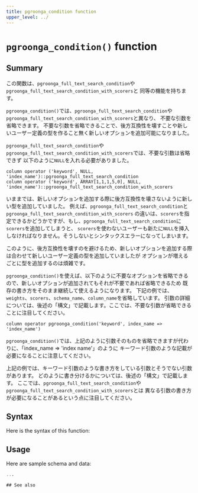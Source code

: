 ```yaml
---
title: pgroonga_condition function
upper_level: ../
---
```


# `pgroonga_condition()` function

## Summary

この関数は、`pgroonga_full_text_search_condition`や`pgroonga_full_text_search_condition_with_scorers`と
同等の機能を持ちます。

`pgroonga_condition()`では、`pgroonga_full_text_search_condition`や`pgroonga_full_text_search_condition_with_scorers`と異なり、
不要な引数を省略できます。
不要な引数を省略できることで、後方互換性を壊すことや新しいユーザー定義の型を作ること無く新しいオプションを追加可能になりました。

`pgroonga_full_text_search_condition`や`pgroonga_full_text_search_condition_with_scorers`では、不要な引数は省略できず
以下のように`NULL`を入れる必要がありました。

```
column operator ('keyword', NULL, 'index_name')::pgroonga_full_text_search_condition
column operator ('keyword', ARRAY[1,1,1,5,0], NULL, 'index_name')::pgroonga_full_text_search_condition_with_scorers
```

いままでは、新しいオプションを追加する際に後方互換性を壊さないように新しい型を追加していました。
例えば、`pgroonga_full_text_search_condition`と`pgroonga_full_text_search_condition_with_scorers`
の違いは、`scorers`を指定できるかどうかですが、もし、`pgroonga_full_text_search_condition`に`scorers`を追加してしまうと、
`scorers`を使わないユーザーも新たに`NULL`を挿入しなければなりません。そうしないとシンタックスエラーになってしまいます。

このように、後方互換性を壊すのを避けるため、新しいオプションを追加する際は合わせて新しいユーザー定義の型を追加していましたが
オプションが増えるごとに型を追加するのは煩雑です。

`pgroonga_condition()`を使えば、以下のように不要なオプションを省略できるので、新しいオプションが追加されてもそれが不要であれば省略できるため
既存の書き方をそのまま継続して使えるようになります。
下記の例では、`weights`、`scorers`、`schema_name`、`column_name`を省略しています。
引数の詳細については、後述の「構文」で記載します。ここでは、不要な引数が省略できることに注目してください。

```
column operator pgroonga_condition('keyword', index_name => 'index_name')
```

`pgroonga_condition()`では、上記のように引数そのものを省略できますが代わりに、「index_name => 'index name'」のように
キーワード引数のような記載が必要になることに注意してください。

上記の例では、キーワード引数のような書き方をしている引数とそうでない引数があります。
どのように書き分けるかについては、後述の「構文」で記載します。
ここでは、`pgroonga_full_text_search_condition`や`pgroonga_full_text_search_condition_with_scorers`とは
異なる引数の書き方が必要になることがあるという点に注目してください。

## Syntax

Here is the syntax of this function:

## Usage

Here are sample schema and data:

```sql
...

## See also

